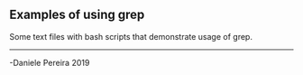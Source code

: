 Examples of using grep
---

Some text files with bash scripts that demonstrate usage of grep.

---
-Daniele Pereira 2019
